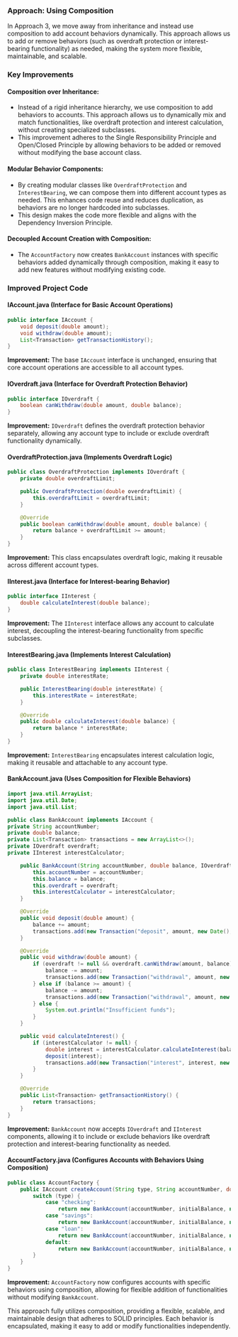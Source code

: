 ### Approach: Using Composition
In Approach 3, we move away from inheritance and instead use composition to add account behaviors dynamically. This approach allows us to add or remove behaviors (such as overdraft protection or interest-bearing functionality) as needed, making the system more flexible, maintainable, and scalable.

### Key Improvements
#### Composition over Inheritance:
- Instead of a rigid inheritance hierarchy, we use composition to add behaviors to accounts. This approach allows us to dynamically mix and match functionalities, like overdraft protection and interest calculation, without creating specialized subclasses.
- This improvement adheres to the Single Responsibility Principle and Open/Closed Principle by allowing behaviors to be added or removed without modifying the base account class.

#### Modular Behavior Components:
- By creating modular classes like `OverdraftProtection` and `InterestBearing`, we can compose them into different account types as needed. This enhances code reuse and reduces duplication, as behaviors are no longer hardcoded into subclasses.
- This design makes the code more flexible and aligns with the Dependency Inversion Principle.

#### Decoupled Account Creation with Composition:
- The `AccountFactory` now creates `BankAccount` instances with specific behaviors added dynamically through composition, making it easy to add new features without modifying existing code.

### Improved Project Code
#### IAccount.java (Interface for Basic Account Operations)
```java
public interface IAccount {
    void deposit(double amount);
    void withdraw(double amount);
    List<Transaction> getTransactionHistory();
}
```

**Improvement:** The base `IAccount` interface is unchanged, ensuring that core account operations are accessible to all account types.

#### IOverdraft.java (Interface for Overdraft Protection Behavior)
```java
public interface IOverdraft {
    boolean canWithdraw(double amount, double balance);
}
```

**Improvement:** `IOverdraft` defines the overdraft protection behavior separately, allowing any account type to include or exclude overdraft functionality dynamically.

#### OverdraftProtection.java (Implements Overdraft Logic)
```java
public class OverdraftProtection implements IOverdraft {
    private double overdraftLimit;

    public OverdraftProtection(double overdraftLimit) {
        this.overdraftLimit = overdraftLimit;
    }

    @Override
    public boolean canWithdraw(double amount, double balance) {
        return balance + overdraftLimit >= amount;
    }
}
```

**Improvement:** This class encapsulates overdraft logic, making it reusable across different account types.

#### IInterest.java (Interface for Interest-bearing Behavior)
```java
public interface IInterest {
    double calculateInterest(double balance);
}
```

**Improvement:** The `IInterest` interface allows any account to calculate interest, decoupling the interest-bearing functionality from specific subclasses.

#### InterestBearing.java (Implements Interest Calculation)
```java
public class InterestBearing implements IInterest {
    private double interestRate;

    public InterestBearing(double interestRate) {
        this.interestRate = interestRate;
    }

    @Override
    public double calculateInterest(double balance) {
        return balance * interestRate;
    }
}
```

**Improvement:** `InterestBearing` encapsulates interest calculation logic, making it reusable and attachable to any account type.

#### BankAccount.java (Uses Composition for Flexible Behaviors)
```java
import java.util.ArrayList;
import java.util.Date;
import java.util.List;

public class BankAccount implements IAccount {
private String accountNumber;
private double balance;
private List<Transaction> transactions = new ArrayList<>();
private IOverdraft overdraft;
private IInterest interestCalculator;

    public BankAccount(String accountNumber, double balance, IOverdraft overdraft, IInterest interestCalculator) {
        this.accountNumber = accountNumber;
        this.balance = balance;
        this.overdraft = overdraft;
        this.interestCalculator = interestCalculator;
    }

    @Override
    public void deposit(double amount) {
        balance += amount;
        transactions.add(new Transaction("deposit", amount, new Date(), "Deposit made"));
    }

    @Override
    public void withdraw(double amount) {
        if (overdraft != null && overdraft.canWithdraw(amount, balance)) {
            balance -= amount;
            transactions.add(new Transaction("withdrawal", amount, new Date(), "Withdrawal with overdraft"));
        } else if (balance >= amount) {
            balance -= amount;
            transactions.add(new Transaction("withdrawal", amount, new Date(), "Withdrawal made"));
        } else {
            System.out.println("Insufficient funds");
        }
    }

    public void calculateInterest() {
        if (interestCalculator != null) {
            double interest = interestCalculator.calculateInterest(balance);
            deposit(interest);
            transactions.add(new Transaction("interest", interest, new Date(), "Interest credited"));
        }
    }

    @Override
    public List<Transaction> getTransactionHistory() {
        return transactions;
    }
}
```

**Improvement:** `BankAccount` now accepts `IOverdraft` and `IInterest` components, allowing it to include or exclude behaviors like overdraft protection and interest-bearing functionality as needed.

#### AccountFactory.java (Configures Accounts with Behaviors Using Composition)
```java
public class AccountFactory {
    public IAccount createAccount(String type, String accountNumber, double initialBalance, double additionalInfo) {
        switch (type) {
            case "checking":
                return new BankAccount(accountNumber, initialBalance, new OverdraftProtection(additionalInfo), null);
            case "savings":
                return new BankAccount(accountNumber, initialBalance, null, new InterestBearing(additionalInfo));
            case "loan":
                return new BankAccount(accountNumber, initialBalance, null, new InterestBearing(additionalInfo));
            default:
                return new BankAccount(accountNumber, initialBalance, null, null);
        }
    }
}
```

**Improvement:** `AccountFactory` now configures accounts with specific behaviors using composition, allowing for flexible addition of functionalities without modifying `BankAccount`.

This approach fully utilizes composition, providing a flexible, scalable, and maintainable design that adheres to SOLID principles. Each behavior is encapsulated, making it easy to add or modify functionalities independently.
